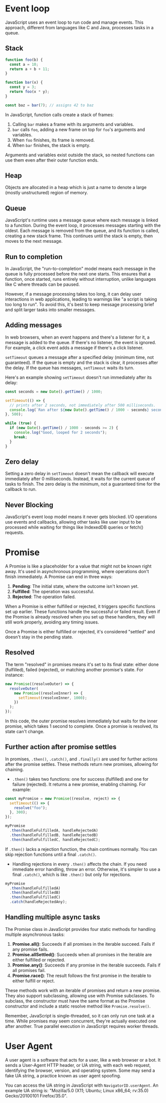 # Event loop

JavaScript uses an event loop to run code and manage events. This approach, different from languages like C and Java, processes tasks in a queue.

## Stack

```js
function foo(b) {
  const a = 10;
  return a + b + 11;
}

function bar(x) {
  const y = 3;
  return foo(x * y);
}

const baz = bar(7); // assigns 42 to baz
```

In JavaScript, function calls create a stack of frames:

1. Calling `bar` makes a frame with its arguments and variables.
2. `bar` calls `foo`, adding a new frame on top for `foo`'s arguments and variables.
3. When `foo` finishes, its frame is removed.
4. When `bar` finishes, the stack is empty.

Arguments and variables exist outside the stack, so nested functions can use them even after their outer function ends.

## Heap

Objects are allocated in a heap which is just a name to denote a large (mostly unstructured) region of memory.

## Queue

JavaScript's runtime uses a message queue where each message is linked to a function. During the event loop, it processes messages starting with the oldest. Each message is removed from the queue, and its function is called, creating a new stack frame. This continues until the stack is empty, then moves to the next message.

## Run to completion

In JavaScript, the "run-to-completion" model means each message in the queue is fully processed before the next one starts. This ensures that a function, once started, runs entirely without interruption, unlike languages like C where threads can be paused.

However, if a message processing takes too long, it can delay user interactions in web applications, leading to warnings like "a script is taking too long to run". To avoid this, it's best to keep message processing brief and split larger tasks into smaller messages.

## Adding messages

In web browsers, when an event happens and there's a listener for it, a message is added to the queue. If there's no listener, the event is ignored. For example, a click event adds a message if there's a click listener.

`setTimeout` queues a message after a specified delay (minimum time, not guaranteed). If the queue is empty and the stack is clear, it processes after the delay. If the queue has messages, `setTimeout` waits its turn.

Here's an example showing `setTimeout` doesn't run immediately after its delay:

```javascript
const seconds = new Date().getTime() / 1000;

setTimeout(() => {
  // prints after 2 seconds, not immediately after 500 milliseconds.
  console.log(`Ran after ${new Date().getTime() / 1000 - seconds} seconds`);
}, 500);

while (true) {
  if (new Date().getTime() / 1000 - seconds >= 2) {
    console.log("Good, looped for 2 seconds");
    break;
  }
}
```

## Zero delay

Setting a zero delay in `setTimeout` doesn't mean the callback will execute immediately after 0 milliseconds. Instead, it waits for the current queue of tasks to finish. The zero delay is the minimum, not a guaranteed time for the callback to run.

## Never Blocking

JavaScript's event loop model means it never gets blocked. I/O operations use events and callbacks, allowing other tasks like user input to be processed while waiting for things like IndexedDB queries or fetch() requests.

# Promise

A Promise is like a placeholder for a value that might not be known right away. It's used in asynchronous programming, where operations don't finish immediately. A Promise can end in three ways:

1. **Pending**: The initial state, where the outcome isn't known yet.
2. **Fulfilled**: The operation was successful.
3. **Rejected**: The operation failed.

When a Promise is either fulfilled or rejected, it triggers specific functions set up earlier. These functions handle the successful or failed result. Even if the Promise is already resolved when you set up these handlers, they will still work properly, avoiding any timing issues.

Once a Promise is either fulfilled or rejected, it's considered "settled" and doesn't stay in the pending state.

## Resolved

The term "resolved" in promises means it's set to its final state: either done (fulfilled), failed (rejected), or matching another promise's state. For instance:

```javascript
new Promise((resolveOuter) => {
  resolveOuter(
    new Promise((resolveInner) => {
      setTimeout(resolveInner, 1000);
    })
  );
});
```

In this code, the outer promise resolves immediately but waits for the inner promise, which takes 1 second to complete. Once a promise is resolved, its state can't change.

## Further action after promise settles

In promises, `.then()`, `.catch()`, and `.finally()` are used for further actions after the promise settles. These methods return new promises, allowing for chaining.

- `.then()` takes two functions: one for success (fulfilled) and one for failure (rejected). It returns a new promise, enabling chaining. For example:

```javascript
const myPromise = new Promise((resolve, reject) => {
  setTimeout(() => {
    resolve("foo");
  }, 300);
});

myPromise
  .then(handleFulfilledA, handleRejectedA)
  .then(handleFulfilledB, handleRejectedB)
  .then(handleFulfilledC, handleRejectedC);
```

If `.then()` lacks a rejection function, the chain continues normally. You can skip rejection functions until a final `.catch()`.

- Handling rejections in every `.then()` affects the chain. If you need immediate error handling, throw an error. Otherwise, it's simpler to use a final `.catch()`, which is like `.then()` but only for rejections.

```javascript
myPromise
  .then(handleFulfilledA)
  .then(handleFulfilledB)
  .then(handleFulfilledC)
  .catch(handleRejectedAny);
```

## Handling multiple async tasks

The Promise class in JavaScript provides four static methods for handling multiple asynchronous tasks:

1. **Promise.all()**: Succeeds if all promises in the iterable succeed. Fails if any promise fails.
2. **Promise.allSettled()**: Succeeds when all promises in the iterable are either fulfilled or rejected.
3. **Promise.any()**: Succeeds if any promise in the iterable succeeds. Fails if all promises fail.
4. **Promise.race()**: The result follows the first promise in the iterable to either fulfill or reject.

These methods work with an iterable of promises and return a new promise. They also support subclassing, allowing use with Promise subclasses. To subclass, the constructor must have the same format as the Promise constructor and include a static resolve method like `Promise.resolve()`.

Remember, JavaScript is single-threaded, so it can only run one task at a time. While promises may seem concurrent, they're actually executed one after another. True parallel execution in JavaScript requires worker threads.

# User Agent

A user agent is a software that acts for a user, like a web browser or a bot. It sends a User-Agent HTTP header, or UA string, with each web request, identifying the browser, version, and operating system. Some may send a fake UA string, a practice known as user agent spoofing.

You can access the UA string in JavaScript with `NavigatorID.userAgent`. An example UA string is: "Mozilla/5.0 (X11; Ubuntu; Linux x86_64; rv:35.0) Gecko/20100101 Firefox/35.0".
